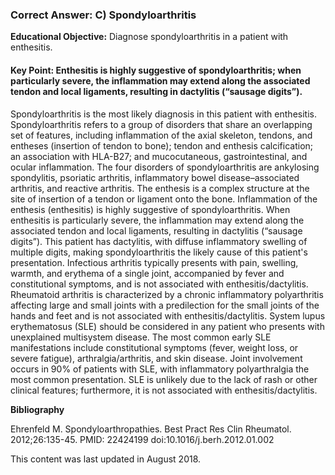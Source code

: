 
### Correct Answer: C) Spondyloarthritis 

**Educational Objective:** Diagnose spondyloarthritis in a patient with enthesitis.

#### **Key Point:** Enthesitis is highly suggestive of spondyloarthritis; when particularly severe, the inflammation may extend along the associated tendon and local ligaments, resulting in dactylitis (“sausage digits”).

Spondyloarthritis is the most likely diagnosis in this patient with enthesitis. Spondyloarthritis refers to a group of disorders that share an overlapping set of features, including inflammation of the axial skeleton, tendons, and entheses (insertion of tendon to bone); tendon and enthesis calcification; an association with HLA-B27; and mucocutaneous, gastrointestinal, and ocular inflammation. The four disorders of spondyloarthritis are ankylosing spondylitis, psoriatic arthritis, inflammatory bowel disease–associated arthritis, and reactive arthritis. The enthesis is a complex structure at the site of insertion of a tendon or ligament onto the bone. Inflammation of the enthesis (enthesitis) is highly suggestive of spondyloarthritis. When enthesitis is particularly severe, the inflammation may extend along the associated tendon and local ligaments, resulting in dactylitis (“sausage digits”). This patient has dactylitis, with diffuse inflammatory swelling of multiple digits, making spondyloarthritis the likely cause of this patient's presentation.
Infectious arthritis typically presents with pain, swelling, warmth, and erythema of a single joint, accompanied by fever and constitutional symptoms, and is not associated with enthesitis/dactylitis.
Rheumatoid arthritis is characterized by a chronic inflammatory polyarthritis affecting large and small joints with a predilection for the small joints of the hands and feet and is not associated with enthesitis/dactylitis.
System lupus erythematosus (SLE) should be considered in any patient who presents with unexplained multisystem disease. The most common early SLE manifestations include constitutional symptoms (fever, weight loss, or severe fatigue), arthralgia/arthritis, and skin disease. Joint involvement occurs in 90% of patients with SLE, with inflammatory polyarthralgia the most common presentation. SLE is unlikely due to the lack of rash or other clinical features; furthermore, it is not associated with enthesitis/dactylitis.

**Bibliography**

Ehrenfeld M. Spondyloarthropathies. Best Pract Res Clin Rheumatol. 2012;26:135-45. PMID: 22424199 doi:10.1016/j.berh.2012.01.002

This content was last updated in August 2018.